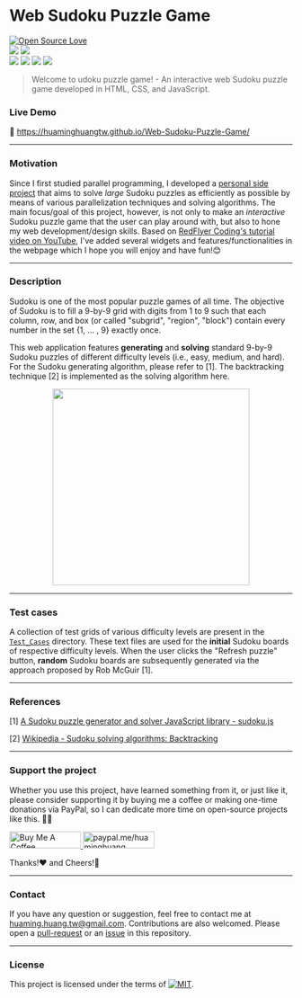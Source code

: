 Web Sudoku Puzzle Game
======================

<p align="left">
<a href="https://github.com/huaminghuangtw/Web-Sudoku-Puzzle-Game"><img src="https://badges.frapsoft.com/os/v3/open-source.svg?v=103" alt="Open Source Love"></a><br/>
<a href="https://github.com/huaminghuangtw/Web-Sudoku-Puzzle-Game/releases"><img src="https://img.shields.io/github/v/release/huaminghuangtw/Web-Sudoku-Puzzle-Game.svg?display_name=tag&style=plastic&color=lightgrey"></a>
<a href="https://github.com/huaminghuangtw/Web-Sudoku-Puzzle-Game/tags"><img src="https://img.shields.io/github/v/tag/huaminghuangtw/Web-Sudoku-Puzzle-Game.svg?style=plastic&color=lightgrey"></a><br/> 
<a href="https://github.com/huaminghuangtw/Web-Sudoku-Puzzle-Game/stargazers"><img src="https://img.shields.io/github/stars/huaminghuangtw/Web-Sudoku-Puzzle-Game.svg?style=social"></a>
<a href="https://github.com/huaminghuangtw/Web-Sudoku-Puzzle-Game/fork"><img src="https://img.shields.io/github/forks/huaminghuangtw/Web-Sudoku-Puzzle-Game.svg?style=social"></a>
<a href="https://github.com/huaminghuangtw/Web-Sudoku-Puzzle-Game/issues"><img src="https://img.shields.io/github/issues/huaminghuangtw/Web-Sudoku-Puzzle-Game.svg?style=social&logo=github"></a>
<a href="https://github.com/huaminghuangtw/Web-Sudoku-Puzzle-Game/pulls"><img src="https://img.shields.io/github/issues-pr/huaminghuangtw/Web-Sudoku-Puzzle-Game.svg?style=social&logo=github"></a>
</p>

> Welcome to udoku puzzle game! - An interactive web Sudoku puzzle game developed in HTML, CSS, and JavaScript.

### Live Demo
🔗 https://huaminghuangtw.github.io/Web-Sudoku-Puzzle-Game/

---

### Motivation
Since I first studied parallel programming, I developed a [personal side project](https://github.com/huaminghuangtw/Parallel-Sudoku-Solver) that aims to solve *large* Sudoku puzzles as efficiently as possible by means of various parallelization techniques and solving algorithms. The main focus/goal of this project, however, is not only to make an *interactive* Sudoku puzzle game that the user can play around with, but also to hone my web development/design skills. Based on [RedFlyer Coding's tutorial video on YouTube](https://www.youtube.com/watch?v=ea3UBpMHDoc&ab_channel=RedFlyerCoding), I've added several widgets and features/functionalities in the webpage which I hope you will enjoy and have fun!😊

---

### Description
Sudoku is one of the most popular puzzle games of all time.
The objective of Sudoku is to fill a 9-by-9 grid with digits from 1 to 9 such that each column, row, and box (or called "subgrid", "region", "block") contain every number in the set {1, ... , 9} exactly once.

This web application features **generating** and **solving** standard 9-by-9 Sudoku puzzles of different difficulty levels (i.e., easy, medium, and hard). For the Sudoku generating algorithm, please refer to [1]. The backtracking technique [2] is implemented as the solving algorithm here.

<p align="center">
    <img src="https://user-images.githubusercontent.com/43208378/148444472-bb6d43ae-c3cd-4b8e-b530-0f7cb2db1067.png" width=350>
</p>

---

### Test cases
A collection of test grids of various difficulty levels are present in the [`Test_Cases`](./Test_Cases) directory. These text files are used for the **initial** Sudoku boards of respective difficulty levels. When the user clicks the "Refresh puzzle" button, **random** Sudoku boards are subsequently generated via the approach proposed by Rob McGuir [1].

---

### References

[1] [A Sudoku puzzle generator and solver JavaScript library - sudoku.js](https://github.com/robatron/sudoku.js)

[2] [Wikipedia - Sudoku solving algorithms: Backtracking](https://en.wikipedia.org/wiki/Sudoku_solving_algorithms#Backtracking)

---

### Support the project
Whether you use this project, have learned something from it, or just like it, please consider supporting it by buying me a coffee or making one-time donations via PayPal, so I can dedicate more time on open-source projects like this. 💪🙃

<a href="https://www.buymeacoffee.com/huaming.huang" target="_blank">
    <img src="https://cdn.buymeacoffee.com/buttons/default-orange.png" alt="Buy Me A Coffee" height="30" width="127"/>
</a>
<a href="https://www.paypal.me/huaminghuang" target="_blank">
    <img src="https://ionicabizau.github.io/badges/paypal.svg" alt="paypal.me/huaminghuang" height="30" width="127"/>
</a>

Thanks!:heart: and Cheers!:beers:

---

### Contact
If you have any question or suggestion, feel free to contact me at huaming.huang.tw@gmail.com. Contributions are also welcomed. Please open a [pull-request](https://github.com/huaminghuangtw/Web-Sudoku-Puzzle-Game/compare) or an [issue](https://github.com/huaminghuangtw/Web-Sudoku-Puzzle-Game/issues/new) in this repository.

---

### License

This project is licensed under the terms of [![MIT](https://img.shields.io/github/license/huaminghuangtw/Web-Sudoku-Puzzle-Game.svg?style=flat-square&label=License&colorB=black)](./LICENSE).
